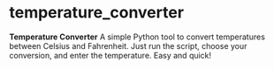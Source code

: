 # temperature_converter
**Temperature Converter**  A simple Python tool to convert temperatures between Celsius and Fahrenheit. Just run the script, choose your conversion, and enter the temperature. Easy and quick!
